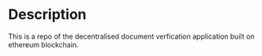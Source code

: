 # Description

This is a repo of the decentralised document verfication application built on ethereum blockchain.